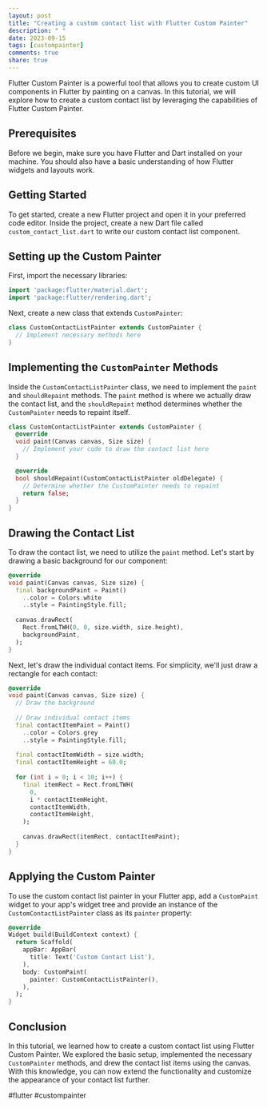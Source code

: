```yaml
---
layout: post
title: "Creating a custom contact list with Flutter Custom Painter"
description: " "
date: 2023-09-15
tags: [custompainter]
comments: true
share: true
---
```


Flutter Custom Painter is a powerful tool that allows you to create custom UI components in Flutter by painting on a canvas. In this tutorial, we will explore how to create a custom contact list by leveraging the capabilities of Flutter Custom Painter.

## Prerequisites

Before we begin, make sure you have Flutter and Dart installed on your machine. You should also have a basic understanding of how Flutter widgets and layouts work.

## Getting Started

To get started, create a new Flutter project and open it in your preferred code editor. Inside the project, create a new Dart file called `custom_contact_list.dart` to write our custom contact list component.

## Setting up the Custom Painter

First, import the necessary libraries:

```dart
import 'package:flutter/material.dart';
import 'package:flutter/rendering.dart';
```

Next, create a new class that extends `CustomPainter`:

```dart
class CustomContactListPainter extends CustomPainter {
  // Implement necessary methods here
}
```

## Implementing the `CustomPainter` Methods

Inside the `CustomContactListPainter` class, we need to implement the `paint` and `shouldRepaint` methods. The `paint` method is where we actually draw the contact list, and the `shouldRepaint` method determines whether the `CustomPainter` needs to repaint itself.

```dart
class CustomContactListPainter extends CustomPainter {
  @override
  void paint(Canvas canvas, Size size) {
    // Implement your code to draw the contact list here
  }

  @override
  bool shouldRepaint(CustomContactListPainter oldDelegate) {
    // Determine whether the CustomPainter needs to repaint
    return false;
  }
}
```

## Drawing the Contact List

To draw the contact list, we need to utilize the `paint` method. Let's start by drawing a basic background for our component:

```dart
@override
void paint(Canvas canvas, Size size) {
  final backgroundPaint = Paint()
    ..color = Colors.white
    ..style = PaintingStyle.fill;
  
  canvas.drawRect(
    Rect.fromLTWH(0, 0, size.width, size.height),
    backgroundPaint,
  );
}
```

Next, let's draw the individual contact items. For simplicity, we'll just draw a rectangle for each contact:

```dart
@override
void paint(Canvas canvas, Size size) {
  // Draw the background
  
  // Draw individual contact items
  final contactItemPaint = Paint()
    ..color = Colors.grey
    ..style = PaintingStyle.fill;
  
  final contactItemWidth = size.width;
  final contactItemHeight = 60.0;
  
  for (int i = 0; i < 10; i++) {
    final itemRect = Rect.fromLTWH(
      0,
      i * contactItemHeight,
      contactItemWidth,
      contactItemHeight,
    );
    
    canvas.drawRect(itemRect, contactItemPaint);
  }
}
```

## Applying the Custom Painter

To use the custom contact list painter in your Flutter app, add a `CustomPaint` widget to your app's widget tree and provide an instance of the `CustomContactListPainter` class as its `painter` property:

```dart
@override
Widget build(BuildContext context) {
  return Scaffold(
    appBar: AppBar(
      title: Text('Custom Contact List'),
    ),
    body: CustomPaint(
      painter: CustomContactListPainter(),
    ),
  );
}
```

## Conclusion

In this tutorial, we learned how to create a custom contact list using Flutter Custom Painter. We explored the basic setup, implemented the necessary `CustomPainter` methods, and drew the contact list items using the canvas. With this knowledge, you can now extend the functionality and customize the appearance of your contact list further.

#flutter #custompainter